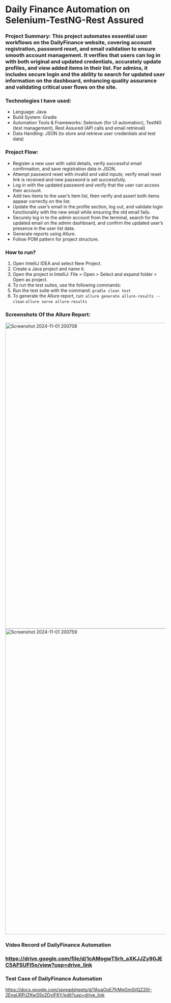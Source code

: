 # Daily Finance Automation on Selenium-TestNG-Rest Assured
### Project Summary: This project automates essential user workflows on the DailyFinance website, covering account registration, password reset, and email validation to ensure smooth account management. It verifies that users can log in with both original and updated credentials, accurately update profiles, and view added items in their list. For admins, it includes secure login and the ability to search for updated user information on the dashboard, enhancing quality assurance and validating critical user flows on the site.

### Technologies I have used: 
- Language: Java
- Build System: Gradle
- Automation Tools & Frameworks: Selenium (for UI automation), TestNG (test management), Rest Assured (API calls and email retrieval)
- Data Handling: JSON (to store and retrieve user credentials and test data)

### Project Flow:
- Register a new user with valid details, verify successful email confirmation, and save registration data in JSON.
- Attempt password reset with invalid and valid inputs; verify email reset link is received and new password is set successfully.
- Log in with the updated password and verify that the user can access their account.
- Add two items to the user’s item list, then verify and assert both items appear correctly on the list.
- Update the user’s email in the profile section, log out, and validate login functionality with the new email while ensuring the old email fails.
- Securely log in to the admin account from the terminal, search for the updated email on the admin dashboard, and confirm the updated user’s presence in the user list data.
- Generate reports using Allure.
- Follow POM pattern for project structure.

### How to run?
1. Open IntelliJ IDEA and select New Project.
2. Create a Java project and name it.
3. Open the project in IntelliJ: File > Open > Select and expand folder > Open as project.
4. To run the test suites, use the following commands:
5. Run the test suite with the command: ```gradle clean test```
7. To generate the Allure report, run: ```allure generate allure-results --clean```
                                       ```allure serve allure-results```

### Screenshots Of the Allure Report:
<img width="960" alt="Screenshot 2024-11-01 200708" src="https://github.com/user-attachments/assets/92215ed5-e6d6-48d8-bee5-96945c392150">
<img width="960" alt="Screenshot 2024-11-01 200759" src="https://github.com/user-attachments/assets/b4e4e36b-45d6-4c62-afb9-22e9deb7370f">

### Video Record of DailyFinance Automation
### https://drive.google.com/file/d/1cAMogwTSrh_aXKJJZy90JEC5AFSUFI5o/view?usp=drive_link

### Test Case of DailyFinance Automation
https://docs.google.com/spreadsheets/d/1AoaOoE7frMgGmSjIQZ2I0-2EnaURPJZKwS5o2DviF6Y/edit?usp=drive_link



